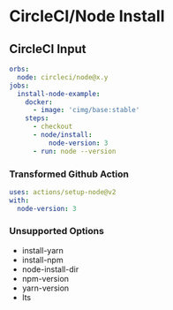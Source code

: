 # CircleCI/Node Install

## CircleCI Input

```yaml
orbs:
  node: circleci/node@x.y
jobs:
  install-node-example:
    docker:
      - image: 'cimg/base:stable'
    steps:
      - checkout
      - node/install:
          node-version: 3
      - run: node --version
```

### Transformed Github Action

```yaml
uses: actions/setup-node@v2
with:
  node-version: 3
```

### Unsupported Options

- install-yarn
- install-npm
- node-install-dir
- npm-version
- yarn-version
- lts
